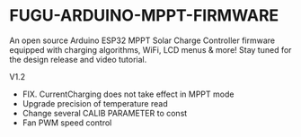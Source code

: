 # FUGU-ARDUINO-MPPT-FIRMWARE
An open source Arduino ESP32 MPPT Solar Charge Controller firmware equipped with charging algorithms, WiFi, LCD menus &amp; more!
Stay tuned for the design release and video tutorial.

V1.2
- FIX. CurrentCharging does not take effect in MPPT mode
- Upgrade precision of temperature read
- Change several CALIB PARAMETER to const
- Fan PWM speed control

